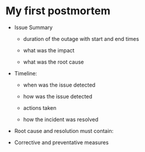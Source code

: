 # My first postmortem 

* Issue Summary 
   * duration of the outage with start and end times
   
   * what was the impact

   * what was the root cause

* Timeline:

    * when was the issue detected
    
    * how was the issue detected
    
    * actions taken
    
    * how the incident was resolved

* Root cause and resolution must contain:

* Corrective and preventative measures 
